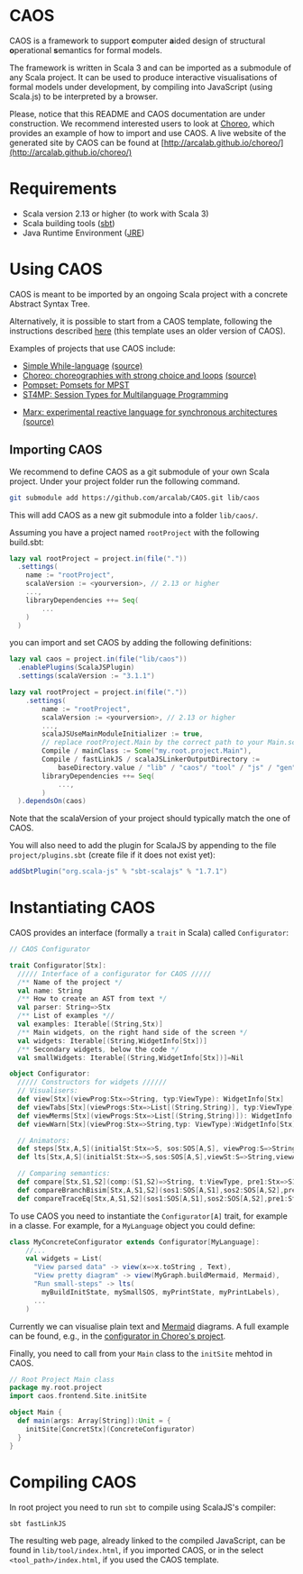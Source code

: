 # CAOS

CAOS is a framework to support **c**omputer **a**ided design of 
structural **o**perational **s**emantics for formal models.

The framework is written in Scala 3 and can be imported as a submodule of any Scala project.
It can be used to produce interactive visualisations of formal models under development, 
by compiling into JavaScript (using Scala.js) to be interpreted by a browser.

Please, notice that this README and CAOS documentation are under construction. 
We recommend interested users to look at [Choreo](https://github.com/arcalab/choreo), 
which provides an example of how to import and use CAOS. 
A live website of the generated site by CAOS can be found at 
[http://arcalab.github.io/choreo/](http://arcalab.github.io/choreo/) 

# Requirements

* Scala version 2.13 or higher (to work with Scala 3)
* Scala building tools ([sbt](https://www.scala-sbt.org)) 
* Java Runtime Environment ([JRE](https://www.java.com/en/download/))  

# Using CAOS

CAOS is meant to be imported by an ongoing Scala project with a concrete Abstract Syntax Tree.

Alternatively, it is possible to start from a CAOS template, following the instructions described [here](https://github.com/arcalab/caos.g8) (this template uses an older version of CAOS).

Examples of projects that use CAOS include:

 - [Simple While-language](https://cister-labs.github.io/whilelang-scala/) [(source)](https://github.com/cister-labs/whilelang-scala)
 - [Choreo: choreographies with strong choice and loops](http://arcalab.github.io/choreo/) [(source)](https://github.com/arcalab/choreo)
 - [Pompset: Pomsets for MPST](http://arca.di.uminho.pt/pompset)
 - [ST4MP: Session Types for Multilanguage Programming](http://arca.di.uminho.pt/st4mp/)
 <!-- - [MPST APIs](https://github.com/arcalab/mpst-api) [(Snapshot)](https://arcalab.github.io/mpst-api) -->
 - [Marx: experimental reactive language for synchronous architectures](http://arca.di.uminho.pt/marx/) [(source)](https://github.com/arcalab/marx)

## Importing CAOS

We recommend to define CAOS as a git submodule of your own Scala project.
Under your project folder run the following command. 

```bash 
git submodule add https://github.com/arcalab/CAOS.git lib/caos
```

This will add CAOS as a new git submodule into a folder `lib/caos/`.

Assuming you have a project named `rootProject` with the following build.sbt:
```scala
lazy val rootProject = project.in(file("."))
  .settings(
    name := "rootProject",
    scalaVersion := <yourversion>, // 2.13 or higher
    ...,
    libraryDependencies ++= Seq(
        ...
    )
  )
```
you can import and set CAOS by adding the following definitions:

```scala
lazy val caos = project.in(file("lib/caos"))
  .enablePlugins(ScalaJSPlugin)
  .settings(scalaVersion := "3.1.1")

lazy val rootProject = project.in(file("."))
    .settings(
        name := "rootProject",
        scalaVersion := <yourversion>, // 2.13 or higher
        ...,
        scalaJSUseMainModuleInitializer := true,
        // replace rootProject.Main by the correct path to your Main.scala class
        Compile / mainClass := Some("my.root.project.Main"),
        Compile / fastLinkJS / scalaJSLinkerOutputDirectory := 
            baseDirectory.value / "lib" / "caos"/ "tool" / "js" / "gen",
        libraryDependencies ++= Seq(
            ...,
        )
  ).dependsOn(caos)
```

Note that the scalaVersion of your project should typically match the one of CAOS.

You will also need to add the plugin for ScalaJS by appending to the file `project/plugins.sbt` (create file if it does not exist yet):

```scala
addSbtPlugin("org.scala-js" % "sbt-scalajs" % "1.7.1")
```

# Instantiating CAOS

CAOS provides an interface (formally a `trait` in Scala) called `Configurator`:

```scala
// CAOS Configurator 

trait Configurator[Stx]:
  ///// Interface of a configurator for CAOS /////
  /** Name of the project */
  val name: String
  /** How to create an AST from text */
  val parser: String=>Stx
  /** List of examples *//
  val examples: Iterable[(String,Stx)]
  /** Main widgets, on the right hand side of the screen */
  val widgets: Iterable[(String,WidgetInfo[Stx])]
  /** Secondary widgets, below the code */
  val smallWidgets: Iterable[(String,WidgetInfo[Stx])]=Nil

object Configurator:
  ///// Constructors for widgets //////
  // Visualisers:
  def view[Stx](viewProg:Stx=>String, typ:ViewType): WidgetInfo[Stx]
  def viewTabs[Stx](viewProgs:Stx=>List[(String,String)], typ:ViewType): WidgetInfo[Stx] =
  def viewMerms[Stx](viewProgs:Stx=>List[(String,String)]): WidgetInfo[Stx] =
  def viewWarn[Stx](viewProg:Stx=>String,typ: ViewType):WidgetInfo[Stx] =

  // Animators:
  def steps[Stx,A,S](initialSt:Stx=>S, sos:SOS[A,S], viewProg:S=>String, typ:ViewType): WidgetInfo[Stx] =
  def lts[Stx,A,S](initialSt:Stx=>S,sos:SOS[A,S],viewSt:S=>String,viewAct:A=>String,maxSt:Int=80): WidgetInfo[Stx] =

  // Comparing semantics:
  def compare[Stx,S1,S2](comp:(S1,S2)=>String, t:ViewType, pre1:Stx=>S1, pre2:Stx=>S2): WidgetInfo[Stx] =
  def compareBranchBisim[Stx,A,S1,S2](sos1:SOS[A,S1],sos2:SOS[A,S2],pre1:Stx=>S1,pre2:Stx=>S2): WidgetInfo[Stx] =
  def compareTraceEq[Stx,A,S1,S2](sos1:SOS[A,S1],sos2:SOS[A,S2],pre1:Stx=>S1,pre2:Stx=>S2): WidgetInfo[Stx] =
```
To use CAOS you need to instantiate the `Configurator[A]` trait, 
for example in a classe. For example, for a `MyLanguage` object you could define:
```scala 
class MyConcreteConfigurator extends Configurator[MyLanguage]: 
    //...
    val widgets = List(
      "View parsed data" -> view(x=>x.toString , Text),
      "View pretty diagram" -> view(MyGraph.buildMermaid, Mermaid),
      "Run small-steps" -> lts(
        myBuildInitState, mySmallSOS, myPrintState, myPrintLabels),
      ...
    )
```

Currently we can visualise plain text and [Mermaid](https://mermaid-js.github.io) diagrams.
A full example can be found, e.g., in the [configurator in Choreo's project](https://github.com/arcalab/choreo/blob/8e5cb787595da87266956741bc77c72dac7eab9a/src/main/scala/choreo/frontend/ChoreoSOSme.scala).



Finally, you need to call from your `Main` class to the `initSite` mehtod in CAOS. 

```scala 
// Root Project Main class 
package my.root.project
import caos.frontend.Site.initSite

object Main {
  def main(args: Array[String]):Unit = {
    initSite[ConcretStx](ConcreteConfigurator)
  }
}
```

# Compiling CAOS

In root project you need to run `sbt` to compile using ScalaJS's compiler:

```bash
sbt fastLinkJS
```

The resulting web page, already linked to the compiled JavaScript, can be found in 
`lib/tool/index.html`, if you imported CAOS, or in the select `<tool_path>/index.html`, 
if you used the CAOS template.
